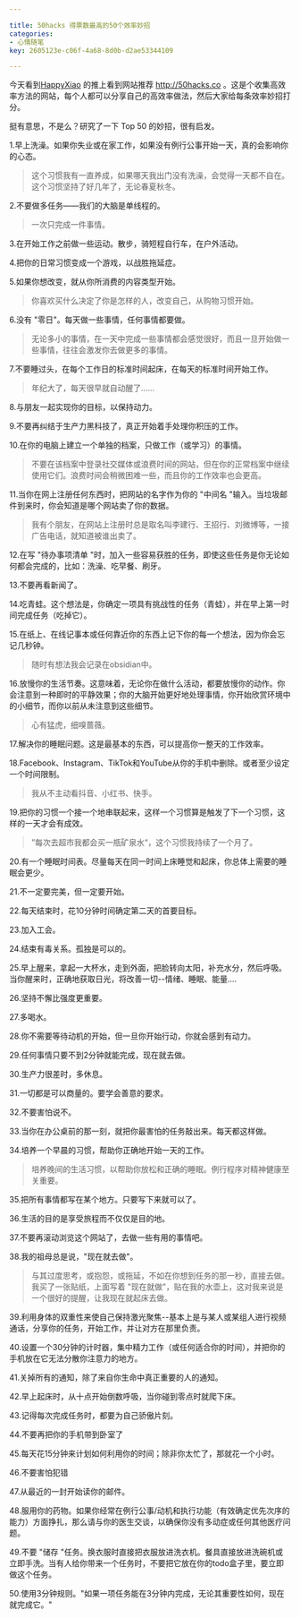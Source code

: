 ```yaml
---

title: 50hacks 得票数最高的50个效率妙招
categories:
- 心情随笔
key: 2605123e-c06f-4a68-8d0b-d2ae53344109

---
```


今天看到[HappyXiao](https://twitter.com/coolXiao/) 的推上看到网站推荐 <http://50hacks.co> 。这是个收集高效率方法的网站，每个人都可以分享自己的高效率做法，然后大家给每条效率妙招打分。

挺有意思，不是么？研究了一下 Top 50 的妙招，很有启发。

1.早上洗澡。如果你失业或在家工作，如果没有例行公事开始一天，真的会影响你的心态。

>这个习惯我有一直养成，如果哪天我出门没有洗澡，会觉得一天都不自在。这个习惯坚持了好几年了，无论春夏秋冬。

2.不要做多任务——我们的大脑是单线程的。

>一次只完成一件事情。

3.在开始工作之前做一些运动。散步，骑短程自行车，在户外活动。

4.把你的日常习惯变成一个游戏，以战胜拖延症。

5.如果你想改变，就从你所消费的内容类型开始。

>你喜欢买什么决定了你是怎样的人，改变自己，从购物习惯开始。

6.没有 "零日"。每天做一些事情，任何事情都要做。

>无论多小的事情，在一天中完成一些事情都会感觉很好，而且一旦开始做一些事情，往往会激发你去做更多的事情。

7.不要睡过头，在每个工作日的标准时间起床，在每天的标准时间开始工作。

>年纪大了，每天很早就自动醒了……

8.与朋友一起实现你的目标，以保持动力。

9.不要再纠结于生产力黑科技了，真正开始着手处理你积压的工作。

10.在你的电脑上建立一个单独的档案，只做工作（或学习）的事情。

>不要在该档案中登录社交媒体或浪费时间的网站，但在你的正常档案中继续使用它们。浪费时间会稍微困难一些，而且你的工作效率也会更高。

11.当你在网上注册任何东西时，把网站的名字作为你的 "中间名 "输入。当垃圾邮件到来时，你会知道是哪个网站卖了你的数据。

>我有个朋友，在网站上注册时总是取名叫李建行、王招行、刘微博等，一接广告电话，就知道被谁出卖了。

12.在写 "待办事项清单 "时，加入一些容易获胜的任务，即使这些任务是你无论如何都会完成的，比如：洗澡、吃早餐、刷牙。

13.不要再看新闻了。

14.吃青蛙。这个想法是，你确定一项具有挑战性的任务（青蛙），并在早上第一时间完成任务（吃掉它）。

15.在纸上、在线记事本或任何靠近你的东西上记下你的每一个想法，因为你会忘记几秒钟。

>随时有想法我会记录在obsidian中。

16.放慢你的生活节奏。这意味着，无论你在做什么活动，都要放慢你的动作。你会注意到一种即时的平静效果；你的大脑开始更好地处理事情，你开始欣赏环境中的小细节，而你以前从未注意到这些细节。

>心有猛虎，细嗅蔷薇。

17.解决你的睡眠问题。这是最基本的东西，可以提高你一整天的工作效率。

18.Facebook、Instagram、TikTok和YouTube从你的手机中删除。或者至少设定一个时间限制。

>我从不主动看抖音、小红书、快手。

19.把你的习惯一个接一个地串联起来，这样一个习惯算是触发了下一个习惯，这样的一天才会有成效。

>”每次去超市我都会买一瓶矿泉水“，这个习惯我持续了一个月了。

20.有一个睡眠时间表。尽量每天在同一时间上床睡觉和起床，你总体上需要的睡眠会更少。

21.不一定要完美，但一定要开始。

22.每天结束时，花10分钟时间确定第二天的首要目标。

23.加入工会。

24.结束有毒关系。孤独是可以的。

25.早上醒来，拿起一大杯水，走到外面，把脸转向太阳，补充水分，然后呼吸。当你醒来时，正确地获取日光，将改善一切--情绪、睡眠、能量....

26.坚持不懈比强度更重要。

27.多喝水。

28.你不需要等待动机的开始，但一旦你开始行动，你就会感到有动力。

29.任何事情只要不到2分钟就能完成，现在就去做。

30.生产力很差时，多休息。

31.一切都是可以商量的。要学会善意的要求。

32.不要害怕说不。

33.当你在办公桌前的那一刻，就把你最害怕的任务敲出来。每天都这样做。

34.培养一个早晨的习惯，帮助你正确地开始一天的工作。

>培养晚间的生活习惯，以帮助你放松和正确的睡眠。例行程序对精神健康至关重要。

35.把所有事情都写在某个地方。只要写下来就可以了。

36.生活的目的是享受旅程而不仅仅是目的地。

37.不要再滚动浏览这个网站了，去做一些有用的事情吧。

38.我的祖母总是说，"现在就去做"。

>与其过度思考，或抱怨，或拖延，不如在你想到任务的那一秒，直接去做。我买了一张贴纸，上面写着 "现在就做"，贴在我的水壶上，这对我来说是一个很好的提醒，让我现在就起床去做。

39.利用身体的双重性来使自己保持激光聚焦--基本上是与某人或某组人进行视频通话，分享你的任务，开始工作，并让对方在那里负责。

40.设置一个30分钟的计时器，集中精力工作（或任何适合你的时间），并把你的手机放在它无法分散你注意力的地方。

41.关掉所有的通知，除了来自你生命中真正重要的人的通知。

42.早上起床时，从十点开始倒数呼吸，当你碰到零点时就爬下床。

43.记得每次完成任务时，都要为自己骄傲片刻。

44.不要再把你的手机带到卧室了

45.每天花15分钟来计划如何利用你的时间；除非你太忙了，那就花一个小时。

46.不要害怕犯错

47.从最近的一封开始读你的邮件。


48.服用你的药物。如果你经常在例行公事/动机和执行功能（有效确定优先次序的能力）方面挣扎，那么请与你的医生交谈，以确保你没有多动症或任何其他医疗问题。

49.不要 "储存 "任务。换衣服时直接把衣服放进洗衣机。餐具直接放进洗碗机或立即手洗。当有人给你带来一个任务时，不要把它放在你的todo盒子里，要立即做这个任务。

50.使用3分钟规则。"如果一项任务能在3分钟内完成，无论其重要性如何，现在就完成它。"



